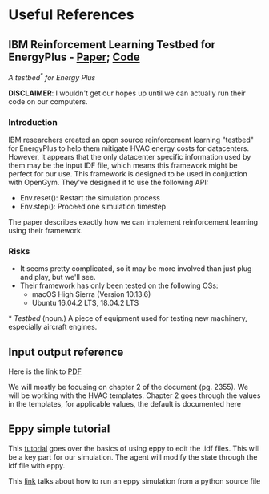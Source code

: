 
# Useful References

## IBM Reinforcement Learning Testbed for EnergyPlus - [Paper](https://arxiv.org/abs/1808.10427); [Code](https://github.com/IBM/rl-testbed-for-energyplus)

_A testbed<sup>*</sup> for Energy Plus_

**DISCLAIMER**: I wouldn't get our hopes up until we can actually run their code on our computers.

### Introduction

IBM researchers created an open source reinforcement learning "testbed" for EnergyPlus to help them mitigate HVAC energy costs for datacenters. However, it appears that the only datacenter specific information used by them may be the input IDF file, which means this framework might be perfect for our use. This framework is designed to be used in conjuction with OpenGym. They've designed it to use the following API:
 - Env.reset(): Restart the simulation process
 - Env.step(): Proceed one simulation timestep
 
 The paper describes exactly how we can implement reinforcement learning using their framework.
 
 ### Risks
 
  - It seems pretty complicated, so it may be more involved than just plug and play, but we'll see.
  - Their framework has only been tested on the following OSs:
    - macOS High Sierra (Version 10.13.6)
    - Ubuntu 16.04.2 LTS, 18.04.2 LTS

\* _Testbed_ (noun.) A piece of equipment used for testing new machinery, especially aircraft engines.


## Input output reference

Here is the link to [PDF](https://www.energyplus.net/sites/all/modules/custom/nrel_custom/pdfs/pdfs_v9.2.0/InputOutputReference.pdf)

We will mostly be focusing on chapter 2 of the document (pg. 2355). We will be working with the HVAC templates. Chapter 2 goes through the values in the templates, for applicable values, the default is documented here


## Eppy simple tutorial
This [tutorial](https://eppy.readthedocs.io/en/latest/Main_Tutorial.html#modifying-idf-fields)  goes over the basics of using eppy to edit the .idf files. This will be a key part for our simulation. The agent will modify the state through the idf file with eppy.

This [link](https://eppy.readthedocs.io/en/latest/runningeplus.html) talks about how to run an eppy simulation from a python source file


